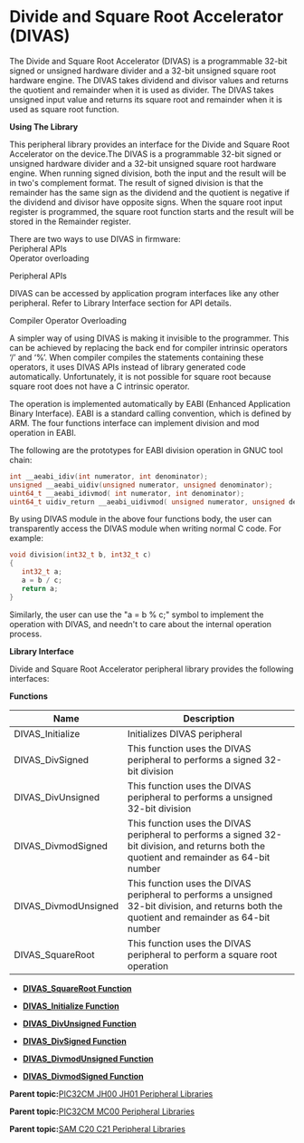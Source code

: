 # Divide and Square Root Accelerator \(DIVAS\)

The Divide and Square Root Accelerator \(DIVAS\) is a programmable 32-bit signed or unsigned hardware divider and a 32-bit unsigned square root hardware engine. The DIVAS takes dividend and divisor values and returns the quotient and remainder when it is used as divider. The DIVAS takes unsigned input value and returns its square root and remainder when it is used as square root function.

**Using The Library**

This peripheral library provides an interface for the Divide and Square Root Accelerator on the device.The DIVAS is a programmable 32-bit signed or unsigned hardware divider and a 32-bit unsigned square root hardware engine. When running signed division, both the input and the result will be in two's complement format. The result of signed division is that the remainder has the same sign as the dividend and the quotient is negative if the dividend and divisor have opposite signs. When the square root input register is programmed, the square root function starts and the result will be stored in the Remainder register.

There are two ways to use DIVAS in firmware:<br />Peripheral APIs<br />Operator overloading

Peripheral APIs

DIVAS can be accessed by application program interfaces like any other peripheral. Refer to Library Interface section for API details.

Compiler Operator Overloading

A simpler way of using DIVAS is making it invisible to the programmer. This can be achieved by replacing the back end for compiler intrinsic operators ‘/’ and ‘%’. When compiler compiles the statements containing these operators, it uses DIVAS APIs instead of library generated code automatically. Unfortunately, it is not possible for square root because square root does not have a C intrinsic operator.

The operation is implemented automatically by EABI \(Enhanced Application Binary Interface\). EABI is a standard calling convention, which is defined by ARM. The four functions interface can implement division and mod operation in EABI.

The following are the prototypes for EABI division operation in GNUC tool chain:

```c
int __aeabi_idiv(int numerator, int denominator);
unsigned __aeabi_uidiv(unsigned numerator, unsigned denominator);
uint64_t __aeabi_idivmod( int numerator, int denominator);
uint64_t uidiv_return __aeabi_uidivmod( unsigned numerator, unsigned denominator);

```

By using DIVAS module in the above four functions body, the user can transparently access the DIVAS module when writing normal C code. For example:

```c
void division(int32_t b, int32_t c)
{
   int32_t a;
   a = b / c;
   return a;
}
```

Similarly, the user can use the "a = b % c;" symbol to implement the operation with DIVAS, and needn't to care about the internal operation process.

**Library Interface**

Divide and Square Root Accelerator peripheral library provides the following interfaces:

**Functions**

|Name|Description|
|----|-----------|
|DIVAS\_Initialize|Initializes DIVAS peripheral|
|DIVAS\_DivSigned|This function uses the DIVAS peripheral to performs a signed 32-bit division|
|DIVAS\_DivUnsigned|This function uses the DIVAS peripheral to performs a unsigned 32-bit division|
|DIVAS\_DivmodSigned|This function uses the DIVAS peripheral to performs a signed 32-bit division, and returns both the quotient and remainder as 64-bit number|
|DIVAS\_DivmodUnsigned|This function uses the DIVAS peripheral to performs a unsigned 32-bit division, and returns both the quotient and remainder as 64-bit number|
|DIVAS\_SquareRoot|This function uses the DIVAS peripheral to perform a square root operation|

-   **[DIVAS\_SquareRoot Function](GUID-CD55343D-A4B2-4D6F-AD21-287F599F22F2.md)**  

-   **[DIVAS\_Initialize Function](GUID-4936BCD8-B0A4-43E6-9DC5-C0AA44B85044.md)**  

-   **[DIVAS\_DivUnsigned Function](GUID-D8A1CD79-E746-431A-B49D-FA812D58F395.md)**  

-   **[DIVAS\_DivSigned Function](GUID-CB0AAEAB-4A75-4252-B095-399A58187124.md)**  

-   **[DIVAS\_DivmodUnsigned Function](GUID-8B1FA8F0-8487-4FB5-8AA5-444009B8D42C.md)**  

-   **[DIVAS\_DivmodSigned Function](GUID-EFEB5D25-58E4-4396-9821-90474286476D.md)**  


**Parent topic:**[PIC32CM JH00 JH01 Peripheral Libraries](GUID-05924E45-D6B3-4F33-A5EA-9B080FC421D8.md)

**Parent topic:**[PIC32CM MC00 Peripheral Libraries](GUID-ADF45DC0-B32C-4D1F-9332-59EC0DF5097E.md)

**Parent topic:**[SAM C20 C21 Peripheral Libraries](GUID-49072E61-B7F2-4B32-952E-D6F5FB361AFB.md)

